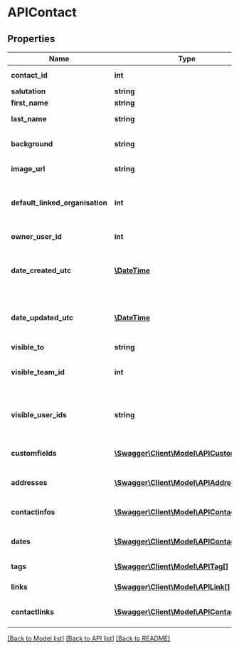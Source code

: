 # APIContact

## Properties
Name | Type | Description | Notes
------------ | ------------- | ------------- | -------------
**contact_id** | **int** | Unique ID for the Contact record | [optional] 
**salutation** | **string** | Salutation | [optional] 
**first_name** | **string** | First/Given Name | [optional] 
**last_name** | **string** | Last/Family/Surname of the Contact | [optional] 
**background** | **string** | Additional background information | [optional] 
**image_url** | **string** | URL of the Image for the Contact. | [optional] 
**default_linked_organisation** | **int** | Unique key of the Organisation linked to the Contact, must be a valid ORGANISATION_ID | [optional] 
**owner_user_id** | **int** | User ID of the Contact owner | [optional] 
**date_created_utc** | [**\DateTime**](\DateTime.md) | Date and time Contact record created, as Coordinated Universal Time | [optional] 
**date_updated_utc** | [**\DateTime**](\DateTime.md) | Date and time Contact record updated, as Coordinated Universal Time | [optional] 
**visible_to** | **string** | Visible To | [optional] 
**visible_team_id** | **int** | If VISIBLE_TO is &#39;Team&#39;, then this should be a TEAM_ID | [optional] 
**visible_user_ids** | **string** | If VISIBLE_TO is &#39;Individuals, this should be a comma separated list of user IDs | [optional] 
**customfields** | [**\Swagger\Client\Model\APICustomField[]**](APICustomField.md) | Set of custom fields attached to the Contact | [optional] 
**addresses** | [**\Swagger\Client\Model\APIAddress[]**](APIAddress.md) | Set of addresses attached to the Contact | [optional] 
**contactinfos** | [**\Swagger\Client\Model\APIContactInfo[]**](APIContactInfo.md) | Set of contact infos attached to the Contact | [optional] 
**dates** | [**\Swagger\Client\Model\APIContactDate[]**](APIContactDate.md) | Set of dates to remember attached to the Contact | [optional] 
**tags** | [**\Swagger\Client\Model\APITag[]**](APITag.md) | Set of tags attached to the Contact | [optional] 
**links** | [**\Swagger\Client\Model\APILink[]**](APILink.md) | Set of links attached to the Contact | [optional] 
**contactlinks** | [**\Swagger\Client\Model\APIContactLink[]**](APIContactLink.md) | Set of links to other contacts attached to the Contact | [optional] 

[[Back to Model list]](../README.md#documentation-for-models) [[Back to API list]](../README.md#documentation-for-api-endpoints) [[Back to README]](../README.md)


